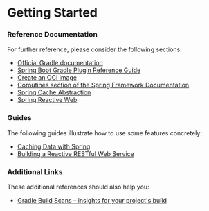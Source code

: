 # Getting Started

### Reference Documentation

For further reference, please consider the following sections:

* [Official Gradle documentation](https://docs.gradle.org)
* [Spring Boot Gradle Plugin Reference Guide](https://docs.spring.io/spring-boot/docs/3.1.6/gradle-plugin/reference/html/)
* [Create an OCI image](https://docs.spring.io/spring-boot/docs/3.1.6/gradle-plugin/reference/html/#build-image)
* [Coroutines section of the Spring Framework Documentation](https://docs.spring.io/spring/docs/6.0.14/spring-framework-reference/languages.html#coroutines)
* [Spring Cache Abstraction](https://docs.spring.io/spring-boot/docs/3.1.6/reference/htmlsingle/index.html#io.caching)
* [Spring Reactive Web](https://docs.spring.io/spring-boot/docs/3.1.6/reference/htmlsingle/index.html#web.reactive)

### Guides

The following guides illustrate how to use some features concretely:

* [Caching Data with Spring](https://spring.io/guides/gs/caching/)
* [Building a Reactive RESTful Web Service](https://spring.io/guides/gs/reactive-rest-service/)

### Additional Links

These additional references should also help you:

* [Gradle Build Scans – insights for your project's build](https://scans.gradle.com#gradle)

